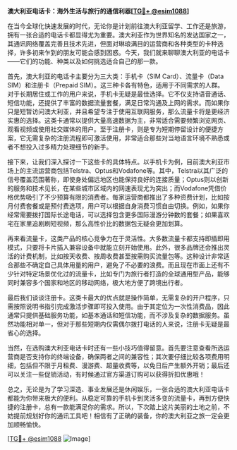 **澳大利亚电话卡：海外生活与旅行的通信利器[[TG💪+ @esim1088](https://t.me/s/esim1088)]**

在当今全球化快速发展的时代，无论你是计划前往澳大利亚留学、工作还是旅游，拥有一张合适的电话卡都显得尤为重要。澳大利亚作为世界知名的发达国家之一，其通讯网络覆盖完善且技术先进，但面对琳琅满目的运营商和各种类型的卡种选择，许多初来乍到的朋友可能会感到困惑。今天，我们就来聊聊澳大利亚的电话卡——它们的功能、种类以及如何挑选适合自己的那一款。

首先，澳大利亚的电话卡主要分为三大类：手机卡（SIM Card）、流量卡（Data SIM）和注册卡（Prepaid SIM）。这三种卡各有特色，适用于不同需求的人群。对于长期居住或工作的用户来说，手机卡无疑是最佳选择。它不仅支持语音通话、短信功能，还提供了丰富的数据流量套餐，满足日常沟通及上网的需求。而如果你只是短暂访问澳大利亚，并且希望专注于使用互联网服务，那么流量卡将是更经济实惠的选择。这类卡通常以提供大量高速数据为主，非常适合需要频繁浏览网页、观看视频或使用社交媒体的用户。至于注册卡，则是专为短期停留设计的便捷方案，它无需复杂的注册流程即可激活使用，非常适合那些对当地语言环境不熟悉或者不想投入过多精力处理细节的新手。

接下来，让我们深入探讨一下这些卡的具体特点。以手机卡为例，目前澳大利亚市场上的主流运营商包括Telstra、Optus和Vodafone等。其中，Telstra以其广泛的信号覆盖范围著称，即使身处偏远地区也能保持良好的连接质量；Optus则以创新的服务和技术见长，在某些城市区域内的网速表现尤为突出；而Vodafone凭借价格优势吸引了不少预算有限的消费者。每家运营商都推出了多种资费计划，比如按月付费套餐或是预付费选项，用户可以根据自身消费习惯自由切换。例如，如果你经常需要拨打国际长途电话，可以选择包含更多国际漫游分钟数的套餐；如果喜欢宅在家里追剧刷短视频，那么高性价比的数据包无疑会更加划算。

再来看流量卡，这类产品的核心竞争力在于灵活性。大多数流量卡都支持即插即用模式，只要将卡片插入兼容设备中就能立刻开始使用。此外，很多品牌还会推出灵活的计费机制，比如按天收费、按周收费甚至按需购买流量包等。这种设计非常适合那些不确定自己具体用量的用户，避免了不必要的浪费。而且现在市面上还有不少针对特定场景优化过的流量卡，比如专门为旅行者打造的全球通用型产品，能够同时兼容多个国家和地区的移动网络，极大地方便了跨境出行者。

最后我们谈谈注册卡。这类卡最大的优点就是操作简单，无需复杂的开户程序，只需按照说明书指引完成激活步骤即可投入使用。由于其定位为一次性消费品，因此通常只提供基础服务功能，如基本通话和短信功能，而不涉及复杂的数据服务。虽然功能相对单一，但对于那些短期内仅需偶尔拨打电话的人来说，注册卡无疑是最省心的选择。

当然，在选购澳大利亚电话卡时还有一些小技巧值得留意。首先要注意查看所选运营商是否支持你的终端设备，确保两者之间的兼容性；其次要仔细比较各项费用明细，包括但不限于月租费、漫游费、超量收费等，以免日后产生额外开销；最后还可以关注一些促销活动，有时候通过官方渠道订购可以获得折扣优惠哦！

总之，无论是为了学习深造、事业发展还是休闲娱乐，一张合适的澳大利亚电话卡都能为你带来极大的便利。从稳定可靠的手机卡到灵活多变的流量卡，再到方便快捷的注册卡，总有一款能满足你的需求。所以，下次踏上这片美丽的土地之前，不妨提前规划好你的通讯工具吧！相信有了正确的装备，你的澳大利亚之旅一定会更加顺畅愉快。

[[TG💪+ @esim1088](https://t.me/s/esim1088) ![Image](https://i.postimg.cc/4NQfJmqS/Snipaste-2025-05-13-00-14-12.png)]